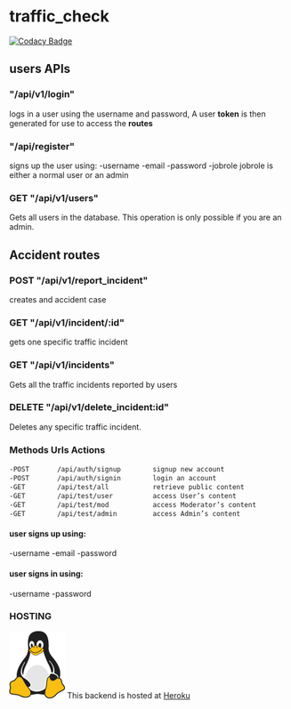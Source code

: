 # traffic_check

[![Codacy Badge](https://api.codacy.com/project/badge/Grade/bac7f5eddce04e66a1d4fc4722088dd4)](https://app.codacy.com/gh/BuildForSDGCohort2/traffic_check?utm_source=github.com&utm_medium=referral&utm_content=BuildForSDGCohort2/traffic_check&utm_campaign=Badge_Grade_Settings)

## users APIs

### "/api/v1/login"

logs in a user using the username and password, A user **token** is then generated for use to access the **routes**

### "/api/register"

signs up the user using:
-username
-email
-password
-jobrole
jobrole is either a normal user or an admin

### GET "/api/v1/users"

Gets all users in the database. This operation is only possible if you are an admin.

## Accident routes

### POST "/api/v1/report_incident"

creates and accident case

### GET "/api/v1/incident/:id"

gets one specific traffic incident

### GET "/api/v1/incidents"

Gets all the traffic incidents reported by users

### DELETE "/api/v1/delete_incident:id"

Deletes any specific traffic incident.

### Methods Urls Actions

    -POST	    /api/auth/signup	    signup new account
    -POST	    /api/auth/signin	    login an account
    -GET	    /api/test/all	        retrieve public content
    -GET	    /api/test/user	        access User’s content
    -GET	    /api/test/mod	        access Moderator’s content
    -GET	    /api/test/admin	        access Admin’s content

#### user signs up using:

-username
-email
-password

#### user signs in using:

-username
-password

### HOSTING

![Tux, the Linux mascot](/images/tux.png)
This backend is hosted at [Heroku](https://traffic-check.herokuapp.com/api/v1/incidents)
